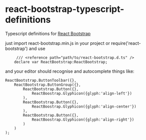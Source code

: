 react-bootstrap-typescript-definitions
======================================

Typescript definitions for [React Bootstrap](http://react-bootstrap.github.io/)

just import react-bootstrap.min.js in your project or require('react-bootstrap')
 and use
```  
     /// <reference path="path/to/react-bootstrap.d.ts" />
    declare var ReactBootstrap:ReactBootstrap;
```  
and your editor should recognise and autocomplete things like:
```
ReactBootstrap.ButtonToolbar({},
    ReactBootstrap.ButtonGroup({},
        ReactBootstrap.Button({},
            ReactBoostrap.Glyphicon({glyph:'align-left'})
        ),
        ReactBootstrap.Button({},
            ReactBoostrap.Glyphicon({glyph:'align-center'})
        ),
        ReactBootstrap.Button({},
            ReactBoostrap.Glyphicon({glyph:'align-right'})
        )
    )
);
```
 
 



